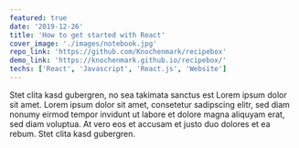 ```yaml
---
featured: true
date: '2019-12-26'
title: 'How to get started with React'
cover_image: './images/notebook.jpg'
repo_link: 'https://github.com/Knochenmark/recipebox'
demo_link: 'https://knochenmark.github.io/recipebox/'
techs: ['React', 'Javascript', 'React.js', 'Website']
---
```


Stet clita kasd gubergren, no sea takimata sanctus est Lorem ipsum dolor sit amet. Lorem ipsum dolor sit amet, consetetur sadipscing elitr, sed diam nonumy eirmod tempor invidunt ut labore et dolore magna aliquyam erat, sed diam voluptua. At vero eos et accusam et justo duo dolores et ea rebum. Stet clita kasd gubergren.
